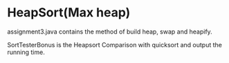 # HeapSort(Max heap)

assignment3.java contains the method of build heap, swap and heapify.

SortTesterBonus is the Heapsort Comparison with quicksort and output the running time.
